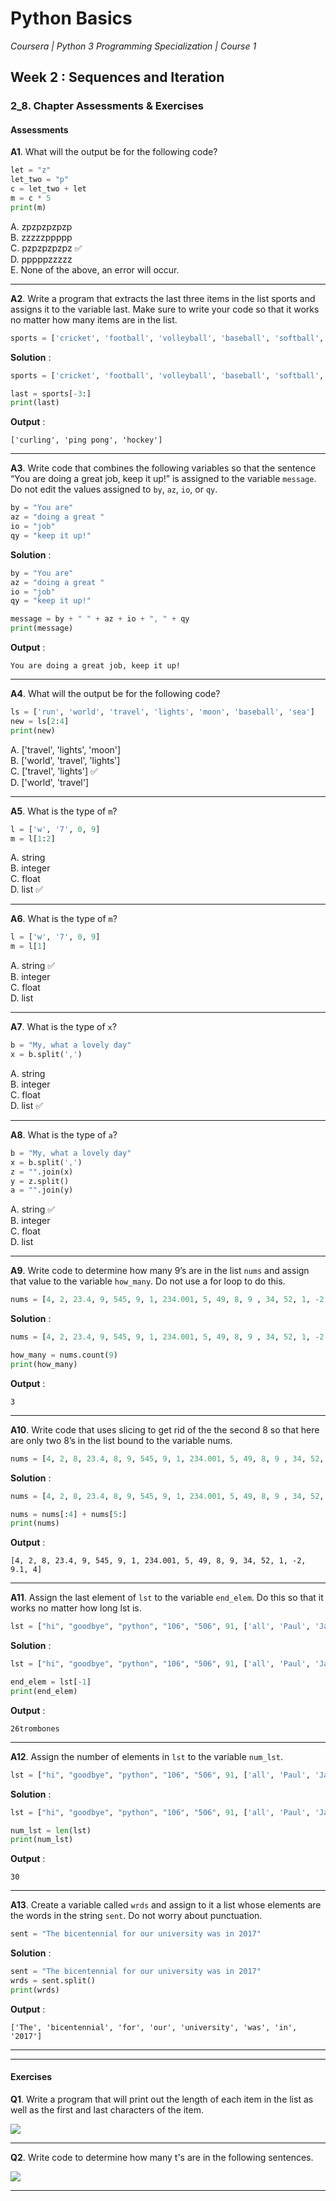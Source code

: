 # Python Basics
*Coursera | Python 3 Programming Specialization | Course 1*

## Week 2 : Sequences and Iteration
### 2_8. Chapter Assessments & Exercises

#### Assessments

**A1**. What will the output be for the following code?


```python
let = "z"
let_two = "p"
c = let_two + let
m = c * 5
print(m)
```

A. zpzpzpzpzp <br>
B. zzzzzppppp <br>
C. pzpzpzpzpz ✅ <br>
D. pppppzzzzz <br>
E. None of the above, an error will occur. <br>



-----

**A2**. Write a program that extracts the last three items in the list sports and assigns it to the variable last. Make sure to write your code so that it works no matter how many items are in the list.


```python
sports = ['cricket', 'football', 'volleyball', 'baseball', 'softball', 'track and field', 'curling', 'ping pong', 'hockey']
```

**Solution** :

```python
sports = ['cricket', 'football', 'volleyball', 'baseball', 'softball', 'track and field', 'curling', 'ping pong', 'hockey']

last = sports[-3:]
print(last)
```

**Output** :

```
['curling', 'ping pong', 'hockey']
```


-----

**A3**. Write code that combines the following variables so that the sentence “You are doing a great job, keep it up!” is assigned to the variable `message`. Do not edit the values assigned to `by`, `az`, `io`, or `qy`.


```python
by = "You are"
az = "doing a great "
io = "job"
qy = "keep it up!"
```

**Solution** :

```python
by = "You are"
az = "doing a great "
io = "job"
qy = "keep it up!"

message = by + " " + az + io + ", " + qy
print(message)
```

**Output** :

```
You are doing a great job, keep it up!
```



-----

**A4**. What will the output be for the following code?


```python
ls = ['run', 'world', 'travel', 'lights', 'moon', 'baseball', 'sea']
new = ls[2:4]
print(new)
```

A. ['travel', 'lights', 'moon'] <br>
B. ['world', 'travel', 'lights'] <br>
C. ['travel', 'lights'] ✅ <br>
D. ['world', 'travel'] <br>


-----

**A5**. What is the type of `m`?


```python
l = ['w', '7', 0, 9]
m = l[1:2]
```

A. string <br>
B. integer <br>
C. float <br>
D. list ✅ <br>



-----

**A6**. What is the type of `m`?


```python
l = ['w', '7', 0, 9]
m = l[1]
```

A. string ✅ <br>
B. integer <br>
C. float <br>
D. list <br>


-----

**A7**. What is the type of `x`?


```python
b = "My, what a lovely day"
x = b.split(',')
```

A. string <br>
B. integer <br>
C. float <br>
D. list ✅ <br>



-----

**A8**. What is the type of `a`?


```python
b = "My, what a lovely day"
x = b.split(',')
z = "".join(x)
y = z.split()
a = "".join(y)
```

A. string ✅ <br>
B. integer <br>
C. float <br>
D. list <br>



-----

**A9**. Write code to determine how many 9’s are in the list `nums` and assign that value to the variable `how_many`. Do not use a for loop to do this.


```python
nums = [4, 2, 23.4, 9, 545, 9, 1, 234.001, 5, 49, 8, 9 , 34, 52, 1, -2, 9.1, 4]
```

**Solution** :

```python
nums = [4, 2, 23.4, 9, 545, 9, 1, 234.001, 5, 49, 8, 9 , 34, 52, 1, -2, 9.1, 4]

how_many = nums.count(9)
print(how_many)
```

**Output** :

```
3
```

-----

**A10**. Write code that uses slicing to get rid of the the second 8 so that here are only two 8’s in the list bound to the variable nums.


```python
nums = [4, 2, 8, 23.4, 8, 9, 545, 9, 1, 234.001, 5, 49, 8, 9 , 34, 52, 1, -2, 9.1, 4]
```

**Solution** :

```python
nums = [4, 2, 8, 23.4, 8, 9, 545, 9, 1, 234.001, 5, 49, 8, 9 , 34, 52, 1, -2, 9.1, 4]

nums = nums[:4] + nums[5:]
print(nums)
```

**Output** :

```
[4, 2, 8, 23.4, 9, 545, 9, 1, 234.001, 5, 49, 8, 9, 34, 52, 1, -2, 9.1, 4]
```



-----

**A11**. Assign the last element of `lst` to the variable `end_elem`. Do this so that it works no matter how long lst is.


```python
lst = ["hi", "goodbye", "python", "106", "506", 91, ['all', 'Paul', 'Jackie', "UMSI", 1, "Stephen", 4.5], 109, "chair", "pizza", "wolverine", 2017, 3.92, 1817, "account", "readings", "papers", 12, "facebook", "twitter", 193.2, "snapchat", "leaders and the best", "social", "1986", 9, 29, "holiday", ["women", "olympics", "gold", "rio", 21, "2016", "men"], "26trombones"]

```

**Solution** :

```python
lst = ["hi", "goodbye", "python", "106", "506", 91, ['all', 'Paul', 'Jackie', "UMSI", 1, "Stephen", 4.5], 109, "chair", "pizza", "wolverine", 2017, 3.92, 1817, "account", "readings", "papers", 12, "facebook", "twitter", 193.2, "snapchat", "leaders and the best", "social", "1986", 9, 29, "holiday", ["women", "olympics", "gold", "rio", 21, "2016", "men"], "26trombones"]

end_elem = lst[-1]
print(end_elem)
```

**Output** :

```
26trombones
```


-----

**A12**. Assign the number of elements in `lst` to the variable `num_lst`.


```python
lst = ["hi", "goodbye", "python", "106", "506", 91, ['all', 'Paul', 'Jackie', "UMSI", 1, "Stephen", 4.5], 109, "chair", "pizza", "wolverine", 2017, 3.92, 1817, "account", "readings", "papers", 12, "facebook", "twitter", 193.2, "snapchat", "leaders and the best", "social", "1986", 9, 29, "holiday", ["women", "olympics", "gold", "rio", 21, "2016", "men"], "26trombones"]
```

**Solution** :

```python
lst = ["hi", "goodbye", "python", "106", "506", 91, ['all', 'Paul', 'Jackie', "UMSI", 1, "Stephen", 4.5], 109, "chair", "pizza", "wolverine", 2017, 3.92, 1817, "account", "readings", "papers", 12, "facebook", "twitter", 193.2, "snapchat", "leaders and the best", "social", "1986", 9, 29, "holiday", ["women", "olympics", "gold", "rio", 21, "2016", "men"], "26trombones"]

num_lst = len(lst)
print(num_lst)
```

**Output** :

```
30
```



-----

**A13**. Create a variable called `wrds` and assign to it a list whose elements are the words in the string `sent`. Do not worry about punctuation.


```python
sent = "The bicentennial for our university was in 2017"
```

**Solution** :

```python
sent = "The bicentennial for our university was in 2017"
wrds = sent.split()
print(wrds)
```

**Output** :

```
['The', 'bicentennial', 'for', 'our', 'university', 'was', 'in', '2017']
```


----
----

#### Exercises

**Q1**. Write a program that will print out the length of each item in the list as well as the first and last characters of the item.

![](http://i67.tinypic.com/67kuw3.png)


----

**Q2**. Write code to determine how many t's are in the following sentences.

![](http://i63.tinypic.com/awfjer.png)

----
